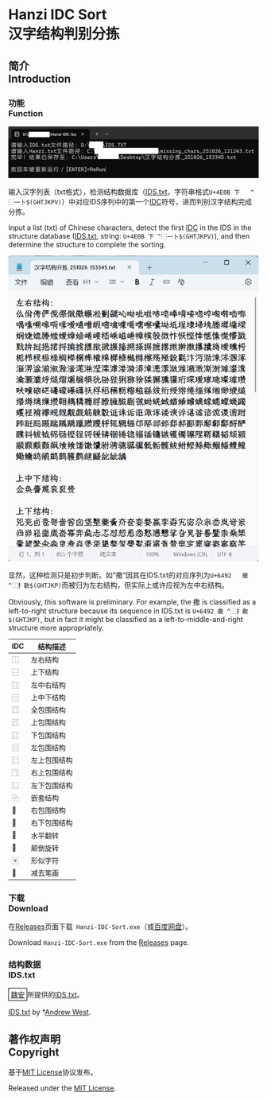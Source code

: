 # Hanzi IDC Sort<br>汉字结构判别分拣

## 简介<br>Introduction

### 功能<br>Function

![P_0](P_0.png)

输入汉字列表（txt格式），检测结构数据库（[IDS.txt](https://www.babelstone.co.uk/CJK/IDS.HTML)，字符串格式`U+4E0B	下	^⿱一卜$(GHTJKPV)`）中对应IDS序列中的第一个[IDC](https://www.qiuwenbaike.cn/wiki/表意文字描述字符)符号，进而判别汉字结构完成分拣。

Input a list (txt) of Chinese characters, detect the first [IDC](https://en.wikipedia.org/wiki/Ideographic_Description_Characters) in the IDS in the structure database ([IDS.txt](https://www.babelstone.co.uk/CJK/IDS.HTML), string: `U+4E0B 下 ^⿱一卜$(GHTJKPV)`), and then determine the structure to complete the sorting.

![P_1](P_1.png)

显然，这种检测只是初步判断。如”撒“因其在IDS.txt的对应序列为`U+6492	撒	^⿰扌散$(GHTJKP)`而被归为左右结构，但实际上或许应视为左中右结构。

Obviously, this software is preliminary. For example, the 撒 is classified as a left-to-right structure because its sequence in IDS.txt is `U+6492 撒 ^⿰扌散$(GHTJKP)`, but in fact it might be classified as a left-to-middle-and-right structure more appropriately.

| IDC  | **结构描述** |
| ---- | ------------ |
| ⿰   | 左右结构     |
| ⿱   | 上下结构     |
| ⿲   | 左中右结构   |
| ⿳   | 上中下结构   |
| ⿴   | 全包围结构   |
| ⿵   | 上包围结构   |
| ⿶   | 下包围结构   |
| ⿷   | 左包围结构   |
| ⿸   | 左上包围结构 |
| ⿹   | 右上包围结构 |
| ⿺   | 左下包围结构 |
| ⿻   | 嵌套结构     |
| ⿼   | 右包围结构   |
| ⿽   | 右下包围结构 |
| ⿾   | 水平翻转     |
| ⿿   | 颠倒旋转     |
| 〾   | 形似字符     |
| ㇯   | 减去笔画     |

### 下载<br>Download

在[Releases](https://github.com/Fisher4124/Hanzi-IDC-Sort/releases)页面下载` Hanzi-IDC-Sort.exe`（或[百度网盘](https://pan.baidu.com/s/1qsCvp0IlN3-JCReMhYYlog)）。

Download `Hanzi-IDC-Sort.exe` from the [Releases](https://github.com/Fisher4124/Hanzi-IDC-Sort/releases) page.

### 结构数据<br>IDS.txt

<span style="border:1px solid black; padding:2px 4px; display:inline-block;">[魏安](https://www.babelstone.co.uk/)</span>所提供的[IDS.txt](https://www.babelstone.co.uk/CJK/IDS.HTML)。

[IDS.txt](https://www.babelstone.co.uk/CJK/IDS.HTML) by †[Andrew West]([BabelStone](https://www.babelstone.co.uk/)).



## 著作权声明<br>Copyright

基于[MIT License](https://opensource.org/license/MIT)协议发布。

Released under the [MIT License](https://opensource.org/license/MIT).

